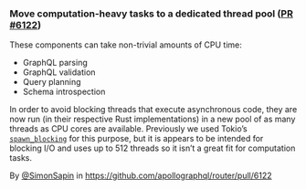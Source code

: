 ### Move computation-heavy tasks to a dedicated thread pool ([PR #6122](https://github.com/apollographql/router/pull/6122))

These components can take non-trivial amounts of CPU time:
* GraphQL parsing
* GraphQL validation
* Query planning
* Schema introspection

In order to avoid blocking threads that execute asynchronous code, they are now run (in their respective Rust implementations) in a new pool of as many threads as CPU cores are available. Previously we used Tokio’s [`spawn_blocking`] for this purpose, but it is appears to be intended for blocking I/O and uses up to 512 threads so it isn’t a great fit for computation tasks.

[`spawn_blocking`]: https://docs.rs/tokio/latest/tokio/task/fn.spawn_blocking.html

By [@SimonSapin](https://github.com/SimonSapin) in https://github.com/apollographql/router/pull/6122
